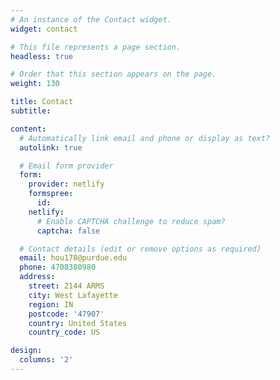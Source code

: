```yaml
---
# An instance of the Contact widget.
widget: contact

# This file represents a page section.
headless: true

# Order that this section appears on the page.
weight: 130

title: Contact
subtitle:

content:
  # Automatically link email and phone or display as text?
  autolink: true

  # Email form provider
  form:
    provider: netlify
    formspree:
      id:
    netlify:
      # Enable CAPTCHA challenge to reduce spam?
      captcha: false

  # Contact details (edit or remove options as required)
  email: hou178@purdue.edu
  phone: 4708380980
  address:
    street: 2144 ARMS
    city: West Lafayette
    region: IN
    postcode: '47907'
    country: United States
    country_code: US

design:
  columns: '2'
---
```


